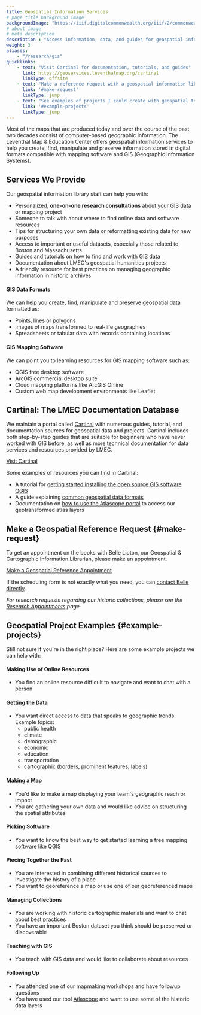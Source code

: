 ```yaml
---
title: Geospatial Information Services
# page title background image
backgroundImage: "https://iiif.digitalcommonwealth.org/iiif/2/commonwealth:x633f990b/5729,2050,4101,1915/,800/0/default.jpg"
# about image
# meta description
description : "Access information, data, and guides for geospatial information"
weight: 3
aliases:
    - "/research/gis"
quicklinks:
    - text: "Visit Cartinal for documentation, tutorials, and guides"
      link: https://geoservices.leventhalmap.org/cartinal
      linkType: offsite
    - text: "Make a reference request with a geospatial information librarian"
      link: '#make-request'
      linkType: jump
    - text: "See examples of projects I could create with geospatial tools"
      link: '#example-projects'
      linkType: jump
---
```


Most of the maps that are produced today and over the course of the past two decades consist of computer-based geographic information. The Leventhal Map & Education Center offers geospatial information services to help you create, find, manipulate and preserve information stored in digital formats compatible with mapping software and GIS (Geographic Information Systems).

## Services We Provide

Our geospatial information library staff can help you with:

* Personalized, **one-on-one research consultations** about your GIS data or mapping project 
* Someone to talk with about where to find online data and software resources
* Tips for structuring your own data or reformatting existing data for new purposes 
* Access to important or useful datasets, especially those related to Boston and Massachusetts 
* Guides and tutorials on how to find and work with GIS data 
* Documentation about LMEC's geospatial humanities projects 
* A friendly resource for best practices on managing geographic information in historic archives

#### GIS Data Formats
We can help you create, find, manipulate and preserve geospatial data formatted as:
*  Points, lines or polygons 
*  Images of maps transformed to real-life geographies 
*  Spreadsheets or tabular data with records containing locations 

#### GIS Mapping Software
We can point you to learning resources for GIS mapping software such as:
*  QGIS free desktop software 
*  ArcGIS commercial desktop suite 
*  Cloud mapping platforms like ArcGIS Online 
*  Custom web map development environments like Leaflet 


## Cartinal: The LMEC Documentation Database

We maintain a portal called [Cartinal](https://geoservices.leventhalmap.org/cartinal/) with numerous guides, tutorial, and documentation sources for geospatial data and projects. Cartinal includes both step-by-step guides that are suitable for beginners who have never worked with GIS before, as well as more technical documentation for data services and resources provided by LMEC.

<a class="btn btn-outline-primary" href="https://geoservices.leventhalmap.org/cartinal/">Visit Cartinal</a>

Some examples of resources you can find in Cartinal:

- A tutorial for [getting started installing the open source GIS software QGIS](https://geoservices.leventhalmap.org/cartinal/guides/get-started-qgis/)
- A guide explaining [common geospatial data formats](https://geoservices.leventhalmap.org/cartinal/guides/file-formats.html)
- Documentation on [how to use the Atlascope portal](https://geoservices.leventhalmap.org/cartinal/guides/atlascope-tool-guide.html) to access our geotransformed atlas layers


## Make a Geospatial Reference Request {#make-request}

To get an appointment on the books with Belle Lipton, our Geospatial & Cartographic Information Librarian, please make an appointment.

<a href="https://calendly.com/bellelipton/meeting" target="_blank" class="btn btn-outline-primary"><i class="far fa-calendar-check"></i> Make a Geospatial Reference Appointment </a>


If the scheduling form is not exactly what you need, you can <a href = "https://www.leventhalmap.org/about/people/belle-lipton/">contact Belle directly</a>.


_For research requests regarding our historic collections, please see the [Research Appointments](/research/appointments) page._


## Geospatial Project Examples {#example-projects}

Still not sure if you're in the right place? Here are some example projects we can help with:

#### Making Use of Online Resources

- You find an online resource difficult to navigate and want to chat with a person

#### Getting the Data
- You want direct access to data that speaks to geographic trends. Example topics:
  - public health 
  - climate 
  - demographic 
  - economic 
  - education 
  - transportation 
  - cartographic (borders, prominent features, labels)

#### Making a Map 

- You'd like to make a map displaying your team's geographic reach or impact 
- You are gathering your own data and would like advice on structuring the spatial attributes 

#### Picking Software
- You want to know the best way to get started learning a free mapping software like QGIS 

#### Piecing Together the Past

- You are interested in combining different historical sources to investigate the history of a place 
- You want to georeference a map or use one of our georeferenced maps 

#### Managing Collections
- You are working with historic cartographic materials and want to chat about best practices 
- You have an important Boston dataset you think should be preserved or discoverable 

#### Teaching with GIS
- You teach with GIS data and would like to collaborate about resources 

#### Following Up
- You attended one of our mapmaking workshops and have followup questions 
- You have used our tool [Atlascope](https://atlascope.leventhalmap.org) and want to use some of the historic data layers 


